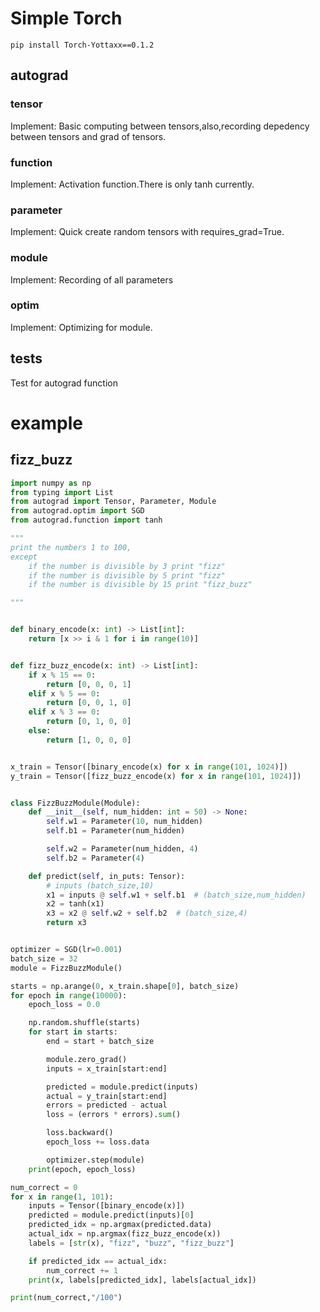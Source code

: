 # Simple Torch
`pip install Torch-Yottaxx==0.1.2`


## autograd
###  tensor
  Implement: Basic computing between tensors,also,recording depedency between tensors and grad of tensors.
### function
  Implement: Activation function.There is only tanh currently.
### parameter
  Implement: Quick create random tensors with requires_grad=True.
### module
  Implement: Recording of all parameters
###  optim
  Implement: Optimizing for module.

## tests
  Test for autograd function
<br>

#  example
## fizz_buzz

```python
import numpy as np
from typing import List
from autograd import Tensor, Parameter, Module
from autograd.optim import SGD
from autograd.function import tanh

"""
print the numbers 1 to 100,
except  
    if the number is divisible by 3 print "fizz"
    if the number is divisible by 5 print "fizz"
    if the number is divisible by 15 print "fizz_buzz"

"""


def binary_encode(x: int) -> List[int]:
    return [x >> i & 1 for i in range(10)]


def fizz_buzz_encode(x: int) -> List[int]:
    if x % 15 == 0:
        return [0, 0, 0, 1]
    elif x % 5 == 0:
        return [0, 0, 1, 0]
    elif x % 3 == 0:
        return [0, 1, 0, 0]
    else:
        return [1, 0, 0, 0]


x_train = Tensor([binary_encode(x) for x in range(101, 1024)])
y_train = Tensor([fizz_buzz_encode(x) for x in range(101, 1024)])


class FizzBuzzModule(Module):
    def __init__(self, num_hidden: int = 50) -> None:
        self.w1 = Parameter(10, num_hidden)
        self.b1 = Parameter(num_hidden)

        self.w2 = Parameter(num_hidden, 4)
        self.b2 = Parameter(4)

    def predict(self, in_puts: Tensor):
        # inputs (batch_size,10)
        x1 = inputs @ self.w1 + self.b1  # (batch_size,num_hidden)
        x2 = tanh(x1)
        x3 = x2 @ self.w2 + self.b2  # (batch_size,4)
        return x3


optimizer = SGD(lr=0.001)
batch_size = 32
module = FizzBuzzModule()

starts = np.arange(0, x_train.shape[0], batch_size)
for epoch in range(10000):
    epoch_loss = 0.0

    np.random.shuffle(starts)
    for start in starts:
        end = start + batch_size

        module.zero_grad()
        inputs = x_train[start:end]

        predicted = module.predict(inputs)
        actual = y_train[start:end]
        errors = predicted - actual
        loss = (errors * errors).sum()

        loss.backward()
        epoch_loss += loss.data

        optimizer.step(module)
    print(epoch, epoch_loss)

num_correct = 0
for x in range(1, 101):
    inputs = Tensor([binary_encode(x)])
    predicted = module.predict(inputs)[0]
    predicted_idx = np.argmax(predicted.data)
    actual_idx = np.argmax(fizz_buzz_encode(x))
    labels = [str(x), "fizz", "buzz", "fizz_buzz"]

    if predicted_idx == actual_idx:
        num_correct += 1
    print(x, labels[predicted_idx], labels[actual_idx])

print(num_correct,"/100")
```
